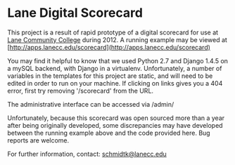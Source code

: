 Lane Digital Scorecard
======================

This project is a result of rapid prototype of a digital scorecard for use at [Lane Community College](http://www.lanecc.edu) during 2012. A running example may be viewed at [http://apps.lanecc.edu/scorecard](http://apps.lanecc.edu/scorecard)

You may find it helpful to know that we used Python 2.7 and Django 1.4.5 on a mySQL backend, with Django in a virtualenv. Unfortunately, a number of variables in the templates for this project are static, and will need to be edited in order to run on your machine. If clicking on links gives you a 404 error, first try removing '/scorecard' from the URL. 

The administrative interface can be accessed via /admin/

Unfortunately, because this scorecard was open sourced more than a year after being originally developed, some discrepancies may have developed between the running example above and the code provided here. Bug reports are welcome.

For further information, contact: schmidtk@lanecc.edu
